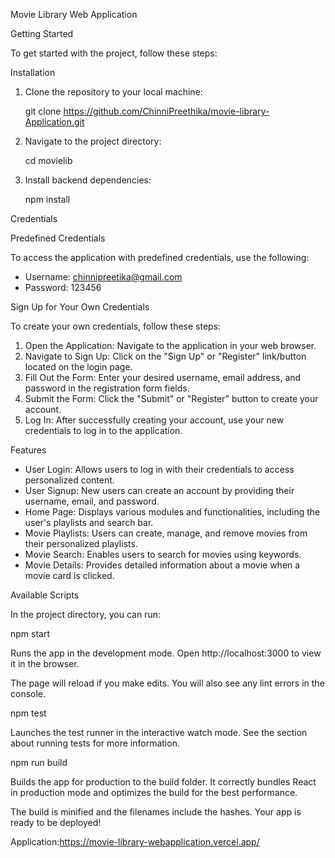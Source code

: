 Movie Library Web Application

Getting Started

To get started with the project, follow these steps:

Installation

1. Clone the repository to your local machine:
   
   git clone https://github.com/ChinniPreethika/movie-library-Application.git
   

2. Navigate to the project directory:
   
   cd movielib
   

3. Install backend dependencies:
   
   npm install


Credentials

Predefined Credentials

To access the application with predefined credentials, use the following:

- Username: chinnipreetika@gmail.com
- Password: 123456

Sign Up for Your Own Credentials

To create your own credentials, follow these steps:

1. Open the Application: Navigate to the application in your web browser.
2. Navigate to Sign Up: Click on the "Sign Up" or "Register" link/button located on the login page.
3. Fill Out the Form: Enter your desired username, email address, and password in the registration form fields.
4. Submit the Form: Click the "Submit" or "Register" button to create your account.
5. Log In: After successfully creating your account, use your new credentials to log in to the application.

Features

- User Login: Allows users to log in with their credentials to access personalized content.
- User Signup: New users can create an account by providing their username, email, and password.
- Home Page: Displays various modules and functionalities, including the user's playlists and search bar.
- Movie Playlists: Users can create, manage, and remove movies from their personalized playlists.
- Movie Search: Enables users to search for movies using keywords.
- Movie Details: Provides detailed information about a movie when a movie card is clicked.

Available Scripts

In the project directory, you can run:

npm start

Runs the app in the development mode.
Open http://localhost:3000 to view it in the browser.

The page will reload if you make edits.
You will also see any lint errors in the console.

npm test

Launches the test runner in the interactive watch mode.
See the section about running tests for more information.

npm run build

Builds the app for production to the build folder.
It correctly bundles React in production mode and optimizes the build for the best performance.

The build is minified and the filenames include the hashes.
Your app is ready to be deployed!

Application:https://movie-library-webapplication.vercel.app/

